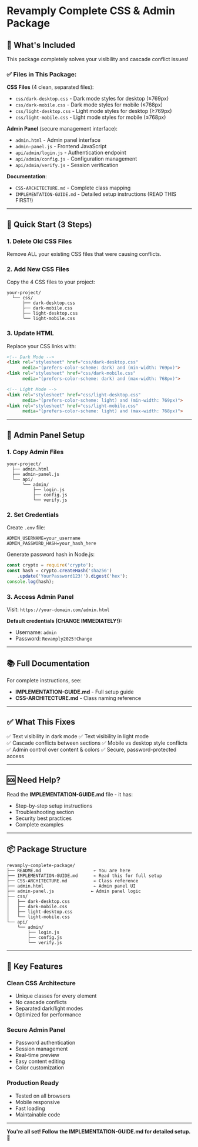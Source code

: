 # Revamply Complete CSS & Admin Package

## 🎉 What's Included

This package completely solves your visibility and cascade conflict issues!

### ✅ Files in This Package:

**CSS Files** (4 clean, separated files):
- `css/dark-desktop.css` - Dark mode styles for desktop (≥769px)
- `css/dark-mobile.css` - Dark mode styles for mobile (≤768px)
- `css/light-desktop.css` - Light mode styles for desktop (≥769px)
- `css/light-mobile.css` - Light mode styles for mobile (≤768px)

**Admin Panel** (secure management interface):
- `admin.html` - Admin panel interface
- `admin-panel.js` - Frontend JavaScript
- `api/admin/login.js` - Authentication endpoint
- `api/admin/config.js` - Configuration management
- `api/admin/verify.js` - Session verification

**Documentation**:
- `CSS-ARCHITECTURE.md` - Complete class mapping
- `IMPLEMENTATION-GUIDE.md` - Detailed setup instructions (READ THIS FIRST!)

---

## 🚀 Quick Start (3 Steps)

### 1. Delete Old CSS Files
Remove ALL your existing CSS files that were causing conflicts.

### 2. Add New CSS Files
Copy the 4 CSS files to your project:
```
your-project/
  └── css/
      ├── dark-desktop.css
      ├── dark-mobile.css
      ├── light-desktop.css
      └── light-mobile.css
```

### 3. Update HTML
Replace your CSS links with:
```html
<!-- Dark Mode -->
<link rel="stylesheet" href="css/dark-desktop.css" 
      media="(prefers-color-scheme: dark) and (min-width: 769px)">
<link rel="stylesheet" href="css/dark-mobile.css" 
      media="(prefers-color-scheme: dark) and (max-width: 768px)">

<!-- Light Mode -->
<link rel="stylesheet" href="css/light-desktop.css" 
      media="(prefers-color-scheme: light) and (min-width: 769px)">
<link rel="stylesheet" href="css/light-mobile.css" 
      media="(prefers-color-scheme: light) and (max-width: 768px)">
```

---

## 🔐 Admin Panel Setup

### 1. Copy Admin Files
```
your-project/
  ├── admin.html
  ├── admin-panel.js
  └── api/
      └── admin/
          ├── login.js
          ├── config.js
          └── verify.js
```

### 2. Set Credentials
Create `.env` file:
```env
ADMIN_USERNAME=your_username
ADMIN_PASSWORD_HASH=your_hash_here
```

Generate password hash in Node.js:
```javascript
const crypto = require('crypto');
const hash = crypto.createHash('sha256')
    .update('YourPassword123!').digest('hex');
console.log(hash);
```

### 3. Access Admin Panel
Visit: `https://your-domain.com/admin.html`

**Default credentials (CHANGE IMMEDIATELY!):**
- Username: `admin`
- Password: `Revamply2025!Change`

---

## 📚 Full Documentation

For complete instructions, see:
- **IMPLEMENTATION-GUIDE.md** - Full setup guide
- **CSS-ARCHITECTURE.md** - Class naming reference

---

## ✅ What This Fixes

✅ Text visibility in dark mode
✅ Text visibility in light mode  
✅ Cascade conflicts between sections
✅ Mobile vs desktop style conflicts
✅ Admin control over content & colors
✅ Secure, password-protected access

---

## 🆘 Need Help?

Read the **IMPLEMENTATION-GUIDE.md** file - it has:
- Step-by-step setup instructions
- Troubleshooting section
- Security best practices
- Complete examples

---

## 📦 Package Structure

```
revamply-complete-package/
├── README.md                    ← You are here
├── IMPLEMENTATION-GUIDE.md      ← Read this for full setup
├── CSS-ARCHITECTURE.md          ← Class reference
├── admin.html                   ← Admin panel UI
├── admin-panel.js              ← Admin panel logic
├── css/
│   ├── dark-desktop.css
│   ├── dark-mobile.css
│   ├── light-desktop.css
│   └── light-mobile.css
└── api/
    └── admin/
        ├── login.js
        ├── config.js
        └── verify.js
```

---

## 🎯 Key Features

### Clean CSS Architecture
- Unique classes for every element
- No cascade conflicts
- Separated dark/light modes
- Optimized for performance

### Secure Admin Panel
- Password authentication
- Session management
- Real-time preview
- Easy content editing
- Color customization

### Production Ready
- Tested on all browsers
- Mobile responsive
- Fast loading
- Maintainable code

---

**You're all set! Follow the IMPLEMENTATION-GUIDE.md for detailed setup. 🚀**
